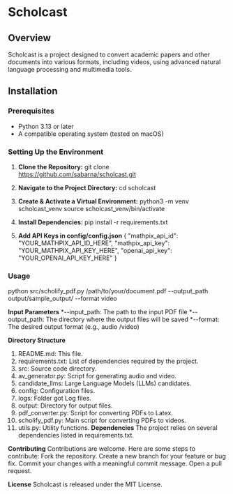 
# Scholcast

## Overview
Scholcast is a project designed to convert academic papers and other documents into various formats, including videos, using advanced natural language processing and multimedia tools.

## Installation

### Prerequisites
- Python 3.13 or later
- A compatible operating system (tested on macOS)

### Setting Up the Environment

1. **Clone the Repository:**
   git clone https://github.com/sabarna/scholcast.git

2. **Navigate to the Project Directory:**
    cd scholcast
3. **Create & Activate a Virtual Environment:**
    python3 -m venv scholcast_venv
    source scholcast_venv/bin/activate
4. **Install Dependencies:**
    pip install -r requirements.txt
5. **Add API Keys in config/config.json**
{
    "mathpix_api_id": "YOUR_MATHPIX_API_ID_HERE",
    "mathpix_api_key": "YOUR_MATHPIX_API_KEY_HERE",
    "openai_api_key": "YOUR_OPENAI_API_KEY_HERE"
}

     

### Usage
python src/scholify_pdf.py /path/to/your/document.pdf --output_path output/sample_output/ --format video

**Input Parameters**
*--input_path: The path to the input PDF file
*--output_path: The directory where the output files will be saved
*--format: The desired output format (e.g., audio /video)

**Directory Structure**
   1. README.md: This file.
   2. requirements.txt: List of dependencies required by the project.
   3. src: Source code directory.
   4. av_generator.py: Script for generating audio and video.
   5. candidate_llms: Large Language Models (LLMs) candidates.
   6. config: Configuration files.
   7. logs: Folder got Log files.
   8. output: Directory for output files.
   9. pdf_converter.py: Script for converting PDFs to Latex.
   10. scholify_pdf.py: Main script for converting PDFs to videos.
   11. utils.py: Utility functions.
**Dependencies**
The project relies on several dependencies listed in requirements.txt.

**Contributing**
Contributions are welcome. Here are some steps to contribute:
Fork the repository.
Create a new branch for your feature or bug fix.
Commit your changes with a meaningful commit message.
Open a pull request.

**License**
Scholcast is released under the MIT License.

